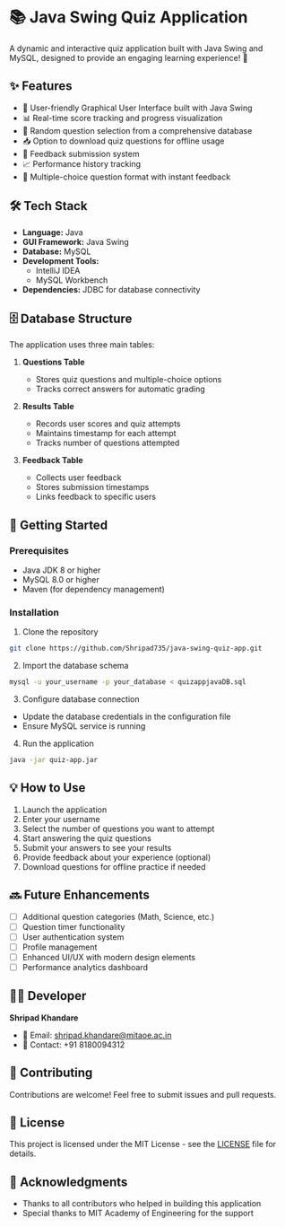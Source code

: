 # 📚 Java Swing Quiz Application

A dynamic and interactive quiz application built with Java Swing and MySQL, designed to provide an engaging learning experience! 🎯

## ✨ Features

- 🎨 User-friendly Graphical User Interface built with Java Swing
- 📊 Real-time score tracking and progress visualization
- 🎲 Random question selection from a comprehensive database
- 📥 Option to download quiz questions for offline usage
- 📝 Feedback submission system
- 📈 Performance history tracking
- 🎯 Multiple-choice question format with instant feedback

## 🛠️ Tech Stack

- **Language:** Java
- **GUI Framework:** Java Swing
- **Database:** MySQL
- **Development Tools:**
  - IntelliJ IDEA
  - MySQL Workbench
- **Dependencies:** JDBC for database connectivity

## 🗄️ Database Structure

The application uses three main tables:

1. **Questions Table**
   - Stores quiz questions and multiple-choice options
   - Tracks correct answers for automatic grading

2. **Results Table**
   - Records user scores and quiz attempts
   - Maintains timestamp for each attempt
   - Tracks number of questions attempted

3. **Feedback Table**
   - Collects user feedback
   - Stores submission timestamps
   - Links feedback to specific users

## 🚀 Getting Started

### Prerequisites

- Java JDK 8 or higher
- MySQL 8.0 or higher
- Maven (for dependency management)

### Installation

1. Clone the repository
```bash
git clone https://github.com/Shripad735/java-swing-quiz-app.git
```

2. Import the database schema
```bash
mysql -u your_username -p your_database < quizappjavaDB.sql
```

3. Configure database connection
- Update the database credentials in the configuration file
- Ensure MySQL service is running

4. Run the application
```bash
java -jar quiz-app.jar
```

## 💡 How to Use

1. Launch the application
2. Enter your username
3. Select the number of questions you want to attempt
4. Start answering the quiz questions
5. Submit your answers to see your results
6. Provide feedback about your experience (optional)
7. Download questions for offline practice if needed

## 🔜 Future Enhancements

- [ ] Additional question categories (Math, Science, etc.)
- [ ] Question timer functionality
- [ ] User authentication system
- [ ] Profile management
- [ ] Enhanced UI/UX with modern design elements
- [ ] Performance analytics dashboard

## 👨‍💻 Developer

**Shripad Khandare**
- 📧 Email: shripad.khandare@mitaoe.ac.in
- 📱 Contact: +91 8180094312

## 🤝 Contributing

Contributions are welcome! Feel free to submit issues and pull requests.

## 📄 License

This project is licensed under the MIT License - see the [LICENSE](LICENSE) file for details.

## 🙏 Acknowledgments

- Thanks to all contributors who helped in building this application
- Special thanks to MIT Academy of Engineering for the support
